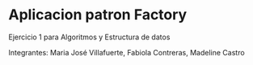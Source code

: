 # Aplicacion patron Factory 
Ejercicio 1 para Algoritmos y Estructura de datos 

Integrantes: Maria José Villafuerte, Fabiola Contreras, Madeline Castro 
